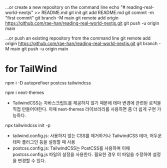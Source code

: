 …or create a new repository on the command line
echo "# reading-real-world-nextjs" >> README.md
git init
git add README.md
git commit -m "first commit"
git branch -M main
git remote add origin https://github.com/rae-han/reading-real-world-nextjs.git
git push -u origin main

…or push an existing repository from the command line
git remote add origin https://github.com/rae-han/reading-real-world-nextjs.git
git branch -M main
git push -u origin main

# for TailWind
npm i -D autoprefixer postcss tailwindcss

npm i next-themes
- TailwindCSS는 자바스크립트를 제공하지 않기 때문에 테마 변경에 관련된 로직을 직접 만들어야한다. 이때 next-themes 라이브러리를 사용하면 좀 더 쉽게 구현 가능하다.
 
npx tailwindcss init -p
- tailwind.config.js: 사용하지 않는 CSS를 제거하거나 TailwindCSS 테마, 어두운 테마 플러그인 등을 설정할 때 사용
- postcss.config.js: TailwindCSS는 PostCSS를 사용하며 이때 postcss.config.js 파일의 설정을 사용한다. 필요한 경우 이 파일을 수정하여 설정을 변경할 수 있다.

